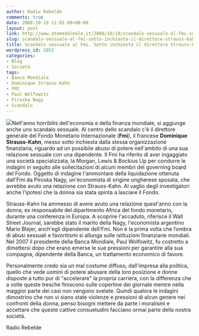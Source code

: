 ```yaml
---
author: Radio Rebelde
comments: true
date: 2008-10-19 11:01:09+00:00
layout: post
link: http://www.atomodelmale.it/2008/10/19/scandalo-sessuale-al-fmi-sotto-inchiesta-il-direttore-strauss-kahn/
slug: scandalo-sessuale-al-fmi-sotto-inchiesta-il-direttore-strauss-kahn
title: Scandalo sessuale al Fmi. Sotto inchiesta il direttore Strauss-Kahn.
wordpress_id: 2852
categories:
- Blog
- Società
tags:
- Banca Mondiale
- Dominique Strauss-Kahn
- FMI
- Paul Wolfowitz
- Piroska Nagy
- Scandalo
---
```


![](http://www.atomodelmale.it/wp-content/uploads/2008/10/strauss_kahn01g.jpg)Nell'anno horribilis dell'economia e della finanza mondiale, si aggiunge anche uno scandalo sessuale.
Al centro dello scandalo c'è il direttore generale del Fondo Monetario Internazionale (**Fmi**), il francese **Dominique Strauss-Kahn**, messo sotto inchiesta dalla stessa organizzazione finanziaria, riguardo ad un possibile abuso di potere nell'ambito di una sua relazione sessuale con una dipendente.
Il Fmi ha riferito di aver ingaggiato una società specializzata, la Morgan, Lewis & Bockius Llp per condurre le indagini in seguito alle sollecitazioni di alcuni membri del governing board del Fondo. Oggetto di indagine l'ammontare della liquidazione ottenuta dall'Fmi da Piroska Nagy, un'economista di origine ungherese sposata, che avrebbe avuto una relazione con Strauss-Kahn. Al vaglio degli investigatori anche l'ipotesi che la donna sia stata spinta a lasciare il Fondo.<!-- more -->

Strauss-Kahn ha ammesso di avere avuto una relazione quest'anno con la donna, ex responsabile del dipartimento Africa del fondo monetario, durante una conferenza in Europa. A scoprire l'accaduto, riferisce il Wall Street Journal, sarebbe stato il marito della Nagy, l'economista argentino Mario Blejer, anch'egli dipendente dell'Fmi. Non è la prima volta che l’ombra di abusi sessuali e favoritismi si allunga sulle istituzioni finanziarie mondiali. Nel 2007 il presidente della Banca Mondiale, Paul Wolfowitz, fu costretto a dimettersi dopo che erano emerse le sue pressioni per garantire alla sua compagna, dipendente della Banca, un trattamento economico di favore.

Personalmente credo sia un mal costume diffuso, dall'impresa alla politica, quello che vede uomini di potere abusare della loro posizione e donne disposte a tutto pur di "accelerare" la propria carriera, con la differenza che a volte queste tresche finiscono sulle copertine dei giornale mentre nella maggior parte dei casi non vengono svelate. Quindi qualora le indagini dimostrino che non vi siano state violenze e pressioni di alcun genere nei confronti della donna, penso bisogni mettere da parte i moralismi e accettare che queste cattive consuetudini facciano ormai parte della nostra società.

Radio Rebelde
